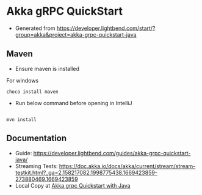# Akka gRPC QuickStart

- Generated from https://developer.lightbend.com/start/?group=akka&project=akka-grpc-quickstart-java

## Maven

- Ensure maven is installed

For windows

```shell
choco install maven
```

- Run below command before opening in IntelliJ

```shell

mvn install
```

## Documentation

- Guide: https://developer.lightbend.com/guides/akka-grpc-quickstart-java/
- Streaming Tests: https://doc.akka.io/docs/akka/current/stream/stream-testkit.html?_ga=2.158217082.1998775438.1669423859-273880469.1669423859
- Local Copy at [Akka grpc Quickstart with Java](docs/Akka%20gRPC%20Quickstart%20with%20Java%20·%20Lightbend%20Tech%20Hub.pdf)
